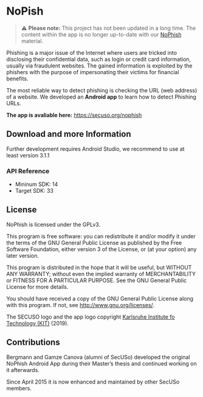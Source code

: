 # NoPish

> :warning: **Please note:** This project has not been updated in a long time. The content within the app is no longer up-to-date with our [NoPhish](https://secuso.aifb.kit.edu/english/Education_and_Training_Materials.php) material.

Phishing is a major issue of the Internet where users are tricked into disclosing their confidential data, such as login or credit card information, usually via fraudulent websites. The gained information is exploited by the phishers with the purpose of impersonating their victims for financial benefits. 

The most reliable way to detect phishing is checking the URL (web address) of a website. We developed an **Android app** to learn how to detect Phishing URLs.

**The app is avaliable here:** https://secuso.org/nophish

## Download and more Information

Further development requires Android Studio, we recommend to use at least version 3.1.1
 
### API Reference

- Mininum SDK: 14
- Target SDK: 33

## License

NoPhish is licensed under the GPLv3.

This program is free software: you can redistribute it and/or modify
it under the terms of the GNU General Public License as published by
the Free Software Foundation, either version 3 of the License, or
(at your option) any later version.

This program is distributed in the hope that it will be useful,
but WITHOUT ANY WARRANTY; without even the implied warranty of
MERCHANTABILITY or FITNESS FOR A PARTICULAR PURPOSE.  See the
GNU General Public License for more details.

You should have received a copy of the GNU General Public License
along with this program. If not, see <http://www.gnu.org/licenses/>.

The SECUSO logo and the app logo copyright [Karlsruhe Institute fo Technology (KIT)](www.kit.edu) (2019).

## Contributions
Bergmann and Gamze Canova (alumni of SecUSo) developed the original NoPhish Android App during their Master’s thesis and continued working on it afterwards.

Since April 2015 it is now enhanced and maintained by other SecUSo members.
